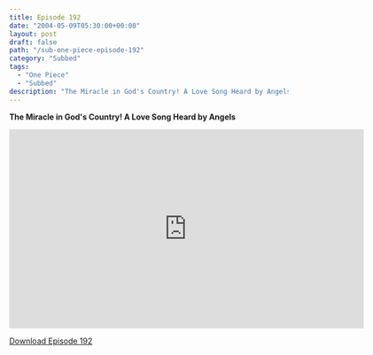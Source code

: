 ```yaml
---
title: Episode 192
date: "2004-05-09T05:30:00+00:00"
layout: post
draft: false
path: "/sub-one-piece-episode-192"
category: "Subbed"
tags:
  - "One Piece"
  - "Subbed"
description: "The Miracle in God's Country! A Love Song Heard by Angels"
---
```


**The Miracle in God's Country! A Love Song Heard by Angels**

<iframe width="640" height="360" src="https://www.rapidvideo.com/e/FXQGK62ETD" frameborder="0" marginwidth=0 marginheight=0 scrolling=no allowfullscreen></iframe>

<a href="http://ouo.io/qs/eCodkFEQ?s=https://rapidvid.to/d/https://www.rapidvideo.com/e/FXQGK62ETD">Download Episode 192</a>
